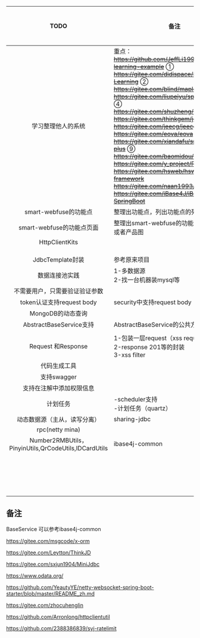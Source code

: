 |                         TODO                         | 备注                                                         | 时间期限   | 是否完成 |
| :--------------------------------------------------: | ------------------------------------------------------------ | ---------- | -------- |
|                  学习整理他人的系统                  | 重点：<br/>~~https://github.com/JeffLi1993/springboot-learning-example~~ ①<br/>~~https://gitee.com/didispace/SpringBoot-Learning~~ ②<br/>~~https://gitee.com/blind/maple~~ ③<br/>~~https://gitee.com/liupeiyu/springbootadmin~~ ④<br/>~~https://gitee.com/shuzheng/zheng~~ ⑤<br/>~~https://gitee.com/thinkgem/jeesite4~~ ⑥<br/>~~https://gitee.com/jeecg/jeecg~~   ⑦<br/>~~https://gitee.com/eova/eova~~ ⑧<br/>~~https://gitee.com/xiandafu/springboot-plus~~ ⑨<br/>~~https://gitee.com/baomidou/SpringWind~~ ⑩<br/>~~https://gitee.com/y_project/RuoYi~~  <br/>~~https://gitee.com/hsweb/hsweb-framework~~ <br/>~~https://gitee.com/naan1993/guns~~ <br/>~~https://gitee.com/iBase4J/iBase4J-SpringBoot~~  <br/> | 2018.09.20 | OK       |
|                smart-webfuse的功能点                 | 整理出功能点，列出功能点的列表                               | 2018.09.20 |    ok      |
|              smart-webfuse的功能点页面               | 整理出smart-webfuse的功能点页面，草稿或者产品图              | 2018.09.20 |    ok      |
|               HttpClientKits               |                                                              |            |          |
|                                                      |                                                              |            |          |
|                                                      |                                                              |            |          |
|                                                      |                                                              |            |          |
|                   JdbcTemplate封装                   | 参考原来项目                                                 |            |          |
|                    数据连接池实践                    | 1-多数据源<br />2-找一台机器装mysql等                        |            |          |
|            不需要用户，只需要验证验证参数            |                                                              |            |          |
|              token认证支持request body               | security中支持request body                                   |            |          |
|                  MongoDB的动态查询                   |                                                              |            |          |
|               AbstractBaseService支持                | AbstractBaseService的公共方法                                |            |          |
|                                                      |                                                              |            |          |
|                  Request 和Response                  | 1-包装一层request（xss request）<br />2-response 201等的封装<br />3-xss filter |            |          |
|                     代码生成工具                     |                                                              |            |          |
|                     支持swagger                      |                                                              |            |          |
|               支持在注解中添加权限信息               |                                                              |            |          |
|                       计划任务                       | -scheduler支持<br />-计划任务（quartz）                      |            |          |
|             动态数据源（主从，读写分离）             | sharing-jdbc                                                 |            |          |
|                   rpc(netty mina)                    |                                                              |            |          |
| Number2RMBUtils，PinyinUtils,QrCodeUtils,IDCardUtils | ibase4j-common                                               |            |          |
|                                                      |                                                              |            |          |
|                                                      |                                                              |            |          |
|                                                      |                                                              |            |          |
|                                                      |                                                              |            |          |
|                                                      |                                                              |            |          |
|                                                      |                                                              |            |          |
|                                                      |                                                              |            |          |
|                                                      |                                                              |            |          |
|                                                      |                                                              |            |          |
|                                                      |                                                              |            |          |
|                                                      |                                                              |            |          |
|                                                      |                                                              |            |          |
|                                                      |                                                              |            |          |
|                                                      |                                                              |            |          |
|                                                      |                                                              |            |          |
|                                                      |                                                              |            |          |
|                                                      |                                                              |            |          |
|                                                      |                                                              |            |          |
|                                                      |                                                              |            |          |



## 备注
BaseService 可以参考ibase4j-common

https://gitee.com/msgcode/x-orm

https://gitee.com/Leytton/ThinkJD

https://gitee.com/sxjun1904/MiniJdbc

https://www.odata.org/

https://github.com/YeautyYE/netty-websocket-spring-boot-starter/blob/master/README_zh.md

https://gitee.com/zhocuhenglin

https://github.com/Arronlong/httpclientutil

https://github.com/2388386839/syj-ratelimit